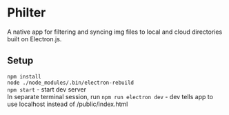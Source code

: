 # Philter

A native app for filtering and syncing img files to local and cloud directories built on Electron.js.

## Setup
`npm install`\
`node ./node_modules/.bin/electron-rebuild`\
`npm start` - start dev server\
In separate terminal session, run `npm run electron dev` - dev tells app to use localhost instead of /public/index.html



